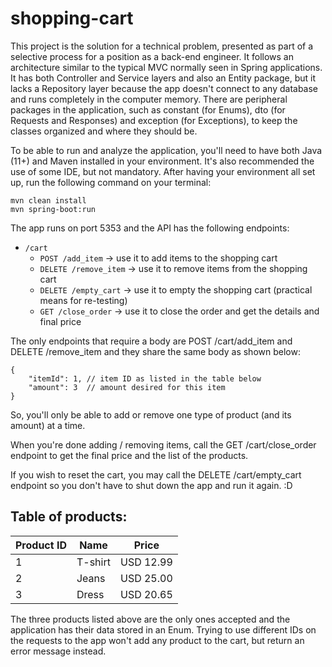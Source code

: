 # shopping-cart

This project is the solution for a technical problem, presented as part of a selective process for a position as a back-end engineer. It follows an architecture similar to the typical MVC normally seen in Spring applications. It has both Controller and Service layers and also an Entity package, but it lacks a Repository layer because the app doesn't connect to any database and runs completely in the computer memory. There are peripheral packages in the application, such as constant (for Enums), dto (for Requests and Responses) and exception (for Exceptions), to keep the classes organized and where they should be.  

To be able to run and analyze the application, you'll need to have both Java (11+) and Maven installed in your environment. It's also recommended the use of some IDE, but not mandatory. After having your environment all set up, run the following command on your terminal:

```
mvn clean install
mvn spring-boot:run
```

The app runs on port 5353 and the API has the following endpoints:

* `/cart`
  * `POST /add_item` -> use it to add items to the shopping cart
  * `DELETE /remove_item` -> use it to remove items from the shopping cart
  * `DELETE /empty_cart` -> use it to empty the shopping cart (practical means for re-testing)
  * `GET /close_order` -> use it to close the order and get the details and final price

The only endpoints that require a body are POST /cart/add_item and DELETE /remove_item and they share the same body as shown below:
```
{
    "itemId": 1, // item ID as listed in the table below
    "amount": 3  // amount desired for this item
}
```

So, you'll only be able to add or remove one type of product (and its amount) at a time.

When you're done adding / removing items, call the GET /cart/close_order endpoint to get the final price and the list of the products.

If you wish to reset the cart, you may call the DELETE /cart/empty_cart endpoint so you don't have to shut down the app and run it again. :D

## Table of products:

| Product ID | Name    | Price     |
|------------|---------|-----------|
| 1          | T-shirt | USD 12.99 |
| 2          | Jeans   | USD 25.00 |
| 3          | Dress   | USD 20.65 |

The three products listed above are the only ones accepted and the application has their data stored in an Enum. Trying to use different IDs on the requests to the app won't add any product to the cart, but return an error message instead.